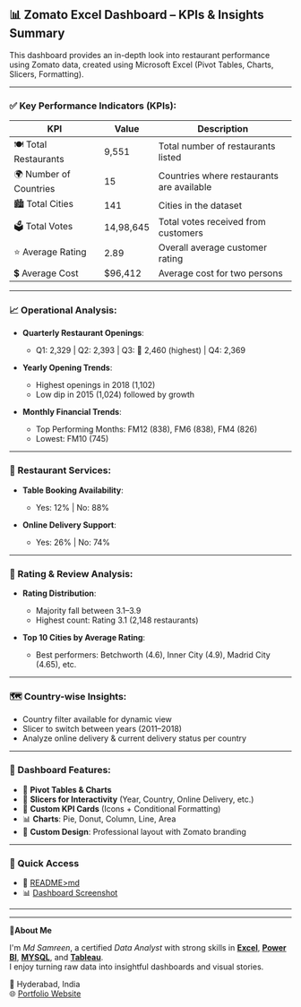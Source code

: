 ## 📊 Zomato Excel Dashboard – KPIs & Insights Summary

This dashboard provides an in-depth look into restaurant performance using Zomato data, created using Microsoft Excel (Pivot Tables, Charts, Slicers, Formatting).

---

### ✅ Key Performance Indicators (KPIs):

| KPI                         | Value        | Description                                      |
|----------------------------|--------------|--------------------------------------------------|
| 🍽️ Total Restaurants       | 9,551        | Total number of restaurants listed               |
| 🌍 Number of Countries     | 15           | Countries where restaurants are available        |
| 🏙️ Total Cities           | 141          | Cities in the dataset                            |
| 🗳️ Total Votes            | 14,98,645    | Total votes received from customers              |
| ⭐ Average Rating           | 2.89         | Overall average customer rating                  |
| 💲 Average Cost            | $96,412      | Average cost for two persons                     |

---

### 📈 Operational Analysis:

- **Quarterly Restaurant Openings**:
  - Q1: 2,329 | Q2: 2,393 | Q3: 🚀 2,460 (highest) | Q4: 2,369

- **Yearly Opening Trends**:
  - Highest openings in 2018 (1,102)
  - Low dip in 2015 (1,024) followed by growth

- **Monthly Financial Trends**:
  - Top Performing Months: FM12 (838), FM6 (838), FM4 (826)
  - Lowest: FM10 (745)

---

### 🍴 Restaurant Services:

- **Table Booking Availability**:
  - Yes: 12% | No: 88%

- **Online Delivery Support**:
  - Yes: 26% | No: 74%

---

### 🌟 Rating & Review Analysis:

- **Rating Distribution**:
  - Majority fall between 3.1–3.9
  - Highest count: Rating 3.1 (2,148 restaurants)

- **Top 10 Cities by Average Rating**:
  - Best performers: Betchworth (4.6), Inner City (4.9), Madrid City (4.65), etc.

---

### 🗺️ Country-wise Insights:

- Country filter available for dynamic view
- Slicer to switch between years (2011–2018)
- Analyze online delivery & current delivery status per country

---

### 📌 Dashboard Features:

- 🧮 **Pivot Tables & Charts**
- 📌 **Slicers for Interactivity** (Year, Country, Online Delivery, etc.)
- 🎯 **Custom KPI Cards** (Icons + Conditional Formatting)
- 📊 **Charts**: Pie, Donut, Column, Line, Area
- 🎨 **Custom Design**: Professional layout with Zomato branding

---

### 🔗 Quick Access

- 📄 [README>md](https://github.com/mdsamreen414/Excel/blob/main/Zomato%20Analytics/README.md)  
- 📊 [Dashboard Screenshot](https://github.com/mdsamreen414/Excel/blob/main/Zomato%20Analytics/Screenshot%202025-07-22%20200003.png)
---


----
🧕**About Me**

I'm *Md Samreen*, a certified *Data Analyst* with strong skills in [**Excel**](https://github.com/mdsamreen414/Excel), [**Power BI**](https://github.com/mdsamreen414/Power-BI), [**MYSQL**](https://github.com/mdsamreen414/MYSQL), and [**Tableau**](https://github.com/mdsamreen414/Tableau).  
I enjoy turning raw data into insightful dashboards and visual stories.  

📍 Hyderabad, India    
🌐 [Portfolio Website](https://samreenmd414.carrd.co/)
